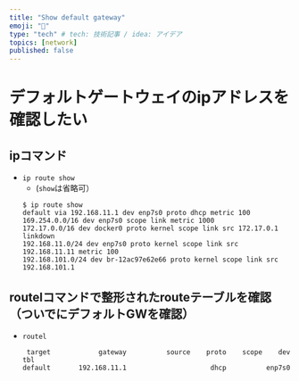 ```yaml
---
title: "Show default gateway"
emoji: "🐡"
type: "tech" # tech: 技術記事 / idea: アイデア
topics: [network]
published: false
---
```


# デフォルトゲートウェイのipアドレスを確認したい

## ipコマンド
- `ip route show`
  - (`show`は省略可）
  ```
  $ ip route show
  default via 192.168.11.1 dev enp7s0 proto dhcp metric 100 
  169.254.0.0/16 dev enp7s0 scope link metric 1000 
  172.17.0.0/16 dev docker0 proto kernel scope link src 172.17.0.1 linkdown 
  192.168.11.0/24 dev enp7s0 proto kernel scope link src 192.168.11.11 metric 100 
  192.168.101.0/24 dev br-12ac97e62e66 proto kernel scope link src 192.168.101.1 
  ```

## routelコマンドで整形されたrouteテーブルを確認（ついでにデフォルトGWを確認）
- `routel`
  ```
   target            gateway          source    proto    scope    dev tbl
  default       192.168.11.1                     dhcp          enp7s0
  ```
